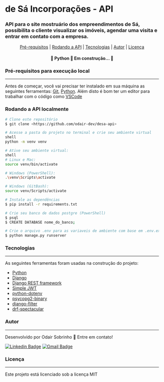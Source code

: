 # de Sá Incorporações - API

### API para o site mostruário dos empreendimentos de Sá, possibilita o cliente visualizar os imóveis, agendar uma visita e entrar em contato com a empresa.

<p align="center">
 <a href="#pre">Pré-requisitos</a> |
 <a href="#rodando">Rodando a API</a> | 
 <a href="#tecnologias">Tecnologias</a> |  
 <a href="#autor">Autor</a> |
 <a href="#licenca">Licença</a> 
</p>

<h4 align="center"> 
	🚧  Python 🚀 Em construção...  🚧
</h4>

<h3 id="pre">Pré-requisitos para execução local</h3>

---

Antes de começar, você vai precisar ter instalado em sua máquina as seguintes ferramentas:
[Git](https://git-scm.com), [Python](https://www.python.org/).
Além disto é bom ter um editor para trabalhar com o código como [VSCode](https://code.visualstudio.com/)

<h3 id="rodando">Rodando a API localmente</h3>

```bash
# Clone este repositório
$ git clone <https://github.com/odair-dev/desa-api>

# Acesse a pasta do projeto no terminal e crie seu ambiente virtual
shell
python -m venv venv

# Ative seu ambiente virtual:
shell
# Linux e Mac:
source venv/bin/activate

# Windows (PowerShell):
.\venv\Scripts\activate

# Windows (GitBash):
source venv/Scripts/activate

# Instale as dependências
$ pip install -r requirements.txt

# Crie seu banco de dados postgre (PowerShell)
$ psql
$ CREATE DATABASE nome_do_banco;

# Crie o arquivo .env para as variaveis de ambiente com base em .env.example e execute a aplicação
$ python manage.py runserver
```

<h3 id="tecnologias">Tecnologias</h3>

---

As seguintes ferramentas foram usadas na construção do projeto:

- [Python](https://www.python.org/)
- [Django](https://www.djangoproject.com/)
- [Django REST framework](https://www.django-rest-framework.org/)
- [Simple JWT](https://django-rest-framework-simplejwt.readthedocs.io/en/latest/)
- [python-dotenv](https://pypi.org/project/python-dotenv/)
- [psycopg2-binary](https://pypi.org/project/psycopg2-binary/)
- [django-filter](https://django-filter.readthedocs.io/en/stable/)
- [drf-spectacular](https://drf-spectacular.readthedocs.io/en/latest/)

<h3 id="autor">Autor</h3>

---

Desenvolvido por Odair Sobrinho 🚀 Entre em contato!

[![Linkedin Badge](https://img.shields.io/badge/-Odair-blue?style=flat-square&logo=Linkedin&logoColor=white&link=https://www.linkedin.com/in/odair-sobrinho/)](https://www.linkedin.com/in/odair-sobrinho/)
[![Gmail Badge](https://img.shields.io/badge/-odairodriguez@yahoo.com.br-slateblue?style=flat-square&logo=Yahoo&logoColor=white&link=mailto:odairodriguez@yahoo.com.br)](mailto:odairodriguez@yahoo.com.br)

<h3 id="licenca">Licença</h3>

---

Este projeto está licenciado sob a licença MIT
